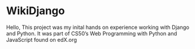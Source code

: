 # WikiDjango
Hello,
This project was my inital hands on experience working with Django and Python. 
It was part of CS50’s Web Programming with Python and JavaScript found on edX.org
